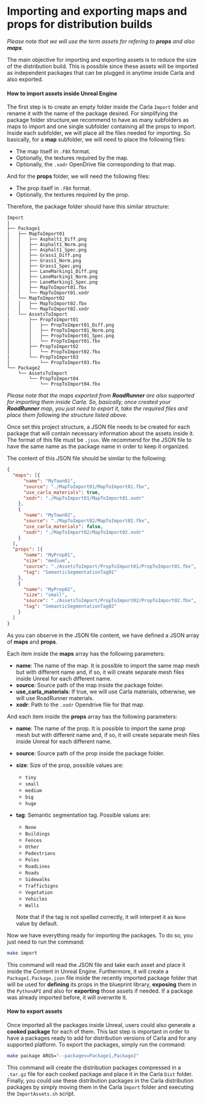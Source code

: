 <h1>Importing and exporting maps and props for distribution builds</h1>

*Please note that we will use the term *assets* for refering to **props** and also **maps**.* 

The main objective for importing and exporting assets is to reduce the size of the distribution build. This is possible since these assets will be imported as independent packages that can be plugged in anytime inside Carla and also exported. 

<h4>How to import assets inside Unreal Engine</h4>

The first step is to create an empty folder inside the Carla `Import` folder and rename it with the name of the package desired. For simplifying the package folder structure,we recommend to have as many subfolders as maps to import and one single subfolder containing all the props to import. Inside each subfolder, we will place all the files needed for importing. 
So basically, for a **map** subfolder, we will need to place the following files:

* The map itself in `.FBX` format.
* Optionally, the textures required by the map.
* Optionally, the `.xodr` OpenDrive file corresponding to that map.

And for the **props** folder, we will need the following files:

* The prop itself in `.FBX` format.
* Optionally, the textures required by the prop.

Therefore, the package folder should have this similar structure:
```
Import
|
├── Package1
|   ├── MapToImport01
│   │   ├── Asphalt1_Diff.png
│   │   ├── Asphalt1_Norm.png
│   │   ├── Asphalt1_Spec.png
│   │   ├── Grass1_Diff.png
│   │   ├── Grass1_Norm.png
│   │   ├── Grass1_Spec.png
│   │   ├── LaneMarking1_Diff.png
│   │   ├── LaneMarking1_Norm.png
│   │   ├── LaneMarking1_Spec.png
│   │   ├── MapToImport01.fbx
│   │   └── MapToImport01.xodr
|   └── MapToImport02
│   │   ├── MapToImport02.fbx
│   │   └── MapToImport02.xodr
|   └── AssetsToImport
|       ├── PropToImport01
│       │   ├── PropToImport01_Diff.png
│       │   ├── PropToImport01_Norm.png
│       │   ├── PropToImport01_Spec.png
│       │   └── PropToImport01.fbx
│       ├── PropToImport02
│       │   └── PropToImport02.fbx
|       └── PropToImport03
│           └── PropToImport03.fbx
└── Package2
    └── AssetsToImport
        └── PropToImport04
            └── PropToImport04.fbx
```

*Please note that the maps exported from **RoadRunner** are also supported for importing them inside Carla. So, basically, once created your **RoadRunner** map, you just need to export it, take the required files and place them following the structure listed above.*

Once set this project structure, a JSON file needs to be created for each package that will contain necessary information about the assets inside it. The format of this file must be `.json`. We recommend for the JSON file to have the same name as the package name in order to keep it organized.

The content of this JSON file should be similar to the following:
```json
{
  "maps": [{
      "name": "MyTown01",
      "source": "./MapToImport01/MapToImport01.fbx",
      "use_carla_materials": true,
      "xodr": "./MapToImport01/MapToImport01.xodr"
    },
    {
      "name": "MyTown02",
      "source": "./MapToImport02/MapToImport02.fbx",
      "use_carla_materials": false,
      "xodr": "./MapToImport02/MapToImport02.xodr"
    }
  ],
  "props": [{
      "name": "MyProp01",
      "size": "medium",
      "source": "./AssetsToImport/PropToImport01/PropToImport01.fbx",
      "tag": "SemanticSegmentationTag01"
    },
    {
      "name": "MyProp02",
      "size": "small",
      "source": "./AssetsToImport/PropToImport02/PropToImport02.fbx",
      "tag": "SemanticSegmentationTag02"
    }
  ]
}
```

As you can observe in the JSON file content, we have defined a JSON array of **maps** and **props**.

Each item inside the **maps** array has the following parameters:

* **name**: The name of the map. It is possible to import the same map mesh but with different name and, if so, it will create separate mesh files inside Unreal for each different name.
* **source**: Source path of the map inside the package folder.
* **use_carla_materials**: If true, we will use Carla materials, otherwise, we will use RoadRunner materials.
* **xodr**: Path to the `.xodr` Opendrive file for that map.

And each item inside the **props** array has the following parameters:

* **name**: The name of the prop. It is possible to import the same prop mesh but with different name and, if so, it will create separate mesh files inside Unreal for each different name.
* **source**: Source path of the prop inside the package folder.
* **size**: Size of the prop, possible values are:

    - `tiny`
    - `small`
    - `medium`
    - `big`
    - `huge`

- **tag**: Semantic segmentation tag. Possible values are:

    - `None`
    - `Buildings`
    - `Fences`
    - `Other`
    - `Pedestrians`
    - `Poles`
    - `RoadLines`
    - `Roads`
    - `Sidewalks`
    - `TrafficSigns`
    - `Vegetation`
    - `Vehicles`
    - `Walls`
    
    Note that if the tag is not spelled correctly, it will interpret it as `None` value by default.

Now we have everything ready for importing the packages. To do so, you just need to run the command:
```sh
make import
```
This command will read the JSON file and take each asset and place it inside the Content in Unreal Engine. Furthermore, it will create a `Package1.Package.json` file inside the recently imported package folder that will be used for **defining** its props in the blueprint library, **exposing** them in the `PythonAPI` and also for **exporting** those assets if needed. If a package was already imported before, it will overwrite it.


<h4>How to export assets</h4>

Once imported all the packages inside Unreal, users could also generate a **cooked package** for each of them. This last step is important in order to have a packages ready to add for distribution versions of Carla and for any supported platform. To export the packages, simply run the command:

```sh
make package ARGS="--packages=Package1,Package2"
```

This command will create the distribution packages compressed in a `.tar.gz` file for each cooked package and place it in the Carla `Dist` folder. Finally, you could use these distribution packages in the Carla distribution packages by simply moving them in the Carla `Import` folder and executing the `ImportAssets.sh` script.